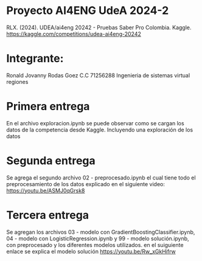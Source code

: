# Proyecto AI4ENG UdeA 2024-2
RLX. (2024). UDEA/ai4eng 20242 - Pruebas Saber Pro Colombia. Kaggle. https://kaggle.com/competitions/udea-ai4eng-20242
# Integrante:
Ronald Jovanny Rodas Goez 
C.C 71256288
Ingenieria de sistemas virtual regiones

# Primera entrega
En el archivo exploracion.ipynb se puede observar como se cargan los datos de la competencia desde Kaggle. Incluyendo una exploración de los datos

# Segunda entrega
Se agrega el segundo archivo 02 - preprocesado.ipynb el cual tiene todo el preprocesamiento de los datos explicado en el siguiente video: https://youtu.be/ASMJ0qGrsk8

# Tercera entrega
Se agregan los archivos 03 - modelo con GradientBoostingClassifier.ipynb, 04 - modelo con LogisticRegression.ipynb y 99 - modelo solución.ipynb, con preprocesado y los diferentes modelos utilizados. en el suiguiente enlace se explica el modelo solución                 https://youtu.be/Rw_xGkHifrw
